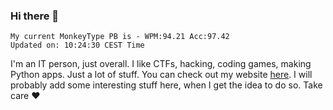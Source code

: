 ### Hi there 👋
<!-- PB START -->
```
My current MonkeyType PB is - WPM:94.21 Acc:97.42
Updated on: 10:24:30 CEST Time
```
<!-- PB END -->
I'm an IT person, just overall. I like CTFs, hacking, coding games, making Python apps. Just a lot of stuff.
You can check out my website [here](https://skill3472.github.io/).
I will probably add some interesting stuff here, when I get the idea to do so. Take care ❤️
